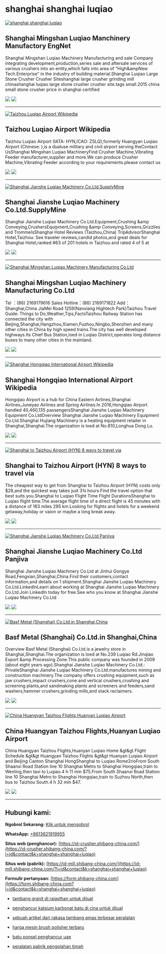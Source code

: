 # shanghai shanghai luqiao

<a href="https://swt.shibang-china.com/?l=id&img&k=shanghai+shanghai+luqiao" target="_blank">![shanghai shanghai luqiao](http://static.shibang-china.com/all-800x300/144.jpg)</a>

## Shanghai Mingshan Luqiao Manchinery Manufactory EngNet
Shanghai Mingshan Luqiao Machinery Manufacturing and sale Company integrating development,production,series sale and aftersale services of various crushers into an entity,which falls into area of "High&ampNew Tech.Enterprise" in the industry of building material.Shanghai Luqiao Large Stone Crusher Crusher Siteshanghai large crusher grinding mill chinashanghai luqiao large stone crusher crusher site.tags small.2015 china small stone crusher price in shanghai certified


<a href="https://whatsapp.shibangsoft.com/WhatsApp.php" target="_blank" title="WhatsApp">![](http://static.shibang-china.com/icon/whatsapp.png)</a> <a href="https://swt.shibang-china.com/?l=id&icon&k=shanghai+shanghai+luqiao" target="_blank">![](http://static.shibang-china.com/icon/chat-id.png)</a>

---

<a href="https://swt.shibang-china.com/?l=id&img&k=shanghai+shanghai+luqiao" target="_blank">![Taizhou Luqiao Airport Wikipedia](http://static.shibang-china.com/all-800x300/917.jpg)</a>

## Taizhou Luqiao Airport Wikipedia
Taizhou Luqiao Airport (IATA: HYN,ICAO: ZSLQ),formerly Huangyan Luqiao Airport (Chinese: ),is a dualuse military and civil airport serving theContact UsShanghai Mingshan Luqiao MachineryFind Crusher Machine,Vibrating Feeder manufacturer,supplier and more.We can produce Crusher Machine,Vibrating Feeder according to your requirements.please contact us


<a href="https://whatsapp.shibangsoft.com/WhatsApp.php" target="_blank" title="WhatsApp">![](http://static.shibang-china.com/icon/whatsapp.png)</a> <a href="https://swt.shibang-china.com/?l=id&icon&k=shanghai+shanghai+luqiao" target="_blank">![](http://static.shibang-china.com/icon/chat-id.png)</a>

---

<a href="https://swt.shibang-china.com/?l=id&img&k=shanghai+shanghai+luqiao" target="_blank">![Shanghai Jianshe Luqiao Machinery Co.Ltd.SupplyMine](http://static.shibang-china.com/all-800x300/811.jpg)</a>

## Shanghai Jianshe Luqiao Machinery Co.Ltd.SupplyMine
Shanghai Jianshe Luqiao Machinery Co.Ltd.Equipment,Crushing &amp Conveying,CrushersEquipment,Crushing &amp Conveying,Screens,Grizzlies and TrommelsShanghai Hotel Reviews (Taizhou,China) TripAdvisorShanghai Hotel,Taizhou: See traveler reviews,candid photos,and great deals for Shanghai Hotel,ranked #63 of 201 hotels in Taizhou and rated 4 of 5 at


<a href="https://whatsapp.shibangsoft.com/WhatsApp.php" target="_blank" title="WhatsApp">![](http://static.shibang-china.com/icon/whatsapp.png)</a> <a href="https://swt.shibang-china.com/?l=id&icon&k=shanghai+shanghai+luqiao" target="_blank">![](http://static.shibang-china.com/icon/chat-id.png)</a>

---

<a href="https://swt.shibang-china.com/?l=id&img&k=shanghai+shanghai+luqiao" target="_blank">![Shanghai Mingshan Luqiao Machinery Manufacturing Co.Ltd](http://static.shibang-china.com/all-800x300/438.jpg)</a>

## Shanghai Mingshan Luqiao Machinery Manufacturing Co.Ltd
Tel ：(86) 2169179616 Sales Hotline：(86) 2169171822 Add：Shanghai,China JiaMei Road 1259(Nanxiang Hightech Park)Taizhou Travel Guide: Things to Do,Weather,Tips,FactsTaizhou Railway Station has connected the city with Beijing,Shanghai,Hangzhou,Xiamen,Fuzhou,Ningbo,Shenzhen and many other cities in China by high speed trains.The city has well developed highways.Its Chief Bus Station,loed in Luqiao District,operates long distance buses to many other cities in the mainland.


<a href="https://whatsapp.shibangsoft.com/WhatsApp.php" target="_blank" title="WhatsApp">![](http://static.shibang-china.com/icon/whatsapp.png)</a> <a href="https://swt.shibang-china.com/?l=id&icon&k=shanghai+shanghai+luqiao" target="_blank">![](http://static.shibang-china.com/icon/chat-id.png)</a>

---

<a href="https://swt.shibang-china.com/?l=id&img&k=shanghai+shanghai+luqiao" target="_blank">![Shanghai Hongqiao International Airport Wikipedia](http://static.shibang-china.com/all-800x300/64.jpg)</a>

## Shanghai Hongqiao International Airport Wikipedia
Hongqiao Airport is a hub for China Eastern Airlines,Shanghai Airlines,Juneyao Airlines and Spring Airlines.In 2016,Hongqiao Airport handled 40,460,135 passengersShanghai Jianshe Luqiao Machinery Equipment Co.LtdOverview Shanghai Jianshe Luqiao Machinery Equipment Co.Ltd.Shanghai Hujiang Machinery is a heating equipment retailer in Shanghai,Shanghai.The organization is loed at No.810,Longhua Dong Lu.


<a href="https://whatsapp.shibangsoft.com/WhatsApp.php" target="_blank" title="WhatsApp">![](http://static.shibang-china.com/icon/whatsapp.png)</a> <a href="https://swt.shibang-china.com/?l=id&icon&k=shanghai+shanghai+luqiao" target="_blank">![](http://static.shibang-china.com/icon/chat-id.png)</a>

---

<a href="https://swt.shibang-china.com/?l=id&img&k=shanghai+shanghai+luqiao" target="_blank">![Shanghai to Taizhou Airport (HYN) 8 ways to travel via](http://static.shibang-china.com/all-800x300/540.jpg)</a>

## Shanghai to Taizhou Airport (HYN) 8 ways to travel via
The cheapest way to get from Shanghai to Taizhou Airport (HYN) costs only $28,and the quickest way takes just 3¾ hours.Find the travel option that best suits you.Shanghai to Luqiao Flight Time Flight DurationsShanghai to Luqiao flight time.The average flight time of a direct flight is 45 minutes with a distance of 183 miles 295 km.Looking for flights and hotels for a weekend getaway,holiday or vaion or maybe a long break away.


<a href="https://whatsapp.shibangsoft.com/WhatsApp.php" target="_blank" title="WhatsApp">![](http://static.shibang-china.com/icon/whatsapp.png)</a> <a href="https://swt.shibang-china.com/?l=id&icon&k=shanghai+shanghai+luqiao" target="_blank">![](http://static.shibang-china.com/icon/chat-id.png)</a>

---

<a href="https://swt.shibang-china.com/?l=id&img&k=shanghai+shanghai+luqiao" target="_blank">![Shanghai Jianshe Luqiao Machinery Co.Ltd Panjiva](http://static.shibang-china.com/all-800x300/1198.jpg)</a>

## Shanghai Jianshe Luqiao Machinery Co.Ltd Panjiva
Shanghai Jianshe Luqiao Machinery Co.Ltd at Jinhui Gongye Road,Fengxian,Shanghai,China.Find their customers,contact information,and details on 1 shipment.Shanghai Jianshe Luqiao Machinery Co.Ltd.LinkedInLearn about working at Shanghai Jianshe Luqiao Machinery Co.Ltd.Join LinkedIn today for free.See who you know at Shanghai Jianshe Luqiao Machinery Co.Ltd


<a href="https://whatsapp.shibangsoft.com/WhatsApp.php" target="_blank" title="WhatsApp">![](http://static.shibang-china.com/icon/whatsapp.png)</a> <a href="https://swt.shibang-china.com/?l=id&icon&k=shanghai+shanghai+luqiao" target="_blank">![](http://static.shibang-china.com/icon/chat-id.png)</a>

---

<a href="https://swt.shibang-china.com/?l=id&img&k=shanghai+shanghai+luqiao" target="_blank">![Basf Metal (Shanghai) Co.Ltd.in Shanghai,China](http://static.shibang-china.com/all-800x300/392.jpg)</a>

## Basf Metal (Shanghai) Co.Ltd.in Shanghai,China
Overview Basf Metal (Shanghai) Co.Ltd.is a jewelry store in Shanghai,Shanghai.The organization is loed at No.239 Luqiao Rd.Jinqiao Export &amp Processing Zone.This public company was founded in 2009 (about eight years ago).Shanghai Jianshe Luqiao Machinery Co.Ltd.: PrivateShanghai Jianshe Luqiao Machinery Co.Ltd.manufactures mining and construction machinery.The company offers crushing equipment,such as jaw crushers,impact crushers,cone and vertical crushers,crushing and screening plants,and sandmaking plants and screeners and feeders,sand washers,hammer crushers,grinding mills,and stack reclaimers.


<a href="https://whatsapp.shibangsoft.com/WhatsApp.php" target="_blank" title="WhatsApp">![](http://static.shibang-china.com/icon/whatsapp.png)</a> <a href="https://swt.shibang-china.com/?l=id&icon&k=shanghai+shanghai+luqiao" target="_blank">![](http://static.shibang-china.com/icon/chat-id.png)</a>

---

<a href="https://swt.shibang-china.com/?l=id&img&k=shanghai+shanghai+luqiao" target="_blank">![China Huangyan Taizhou Flights,Huanyan Luqiao Airport](http://static.shibang-china.com/all-800x300/651.jpg)</a>

## China Huangyan Taizhou Flights,Huanyan Luqiao Airport
China Huangyan Taizhou Flights,Huanyan Luqiao Home &gt&gt Flight Schedule &gt&gt Huangyan Taizhou Flights &gt&gt Huanyan Luqiao Airport and Beijing Canton Shanghai HongShanghai to Luqiao Rome2rioFrom South Shaanxi Road Station line 10 Shanghai Metro to Shanghai Hongqiao,train to Wenling,then taxi to Luqiao.4 h 11 min $75.From South Shaanxi Road Station line 10 Shanghai Metro to Shanghai Hongqiao,train to Suzhou North,then bus to Taizhou South.4 h 32 min $47.


<a href="https://whatsapp.shibangsoft.com/WhatsApp.php" target="_blank" title="WhatsApp">![](http://static.shibang-china.com/icon/whatsapp.png)</a> <a href="https://swt.shibang-china.com/?l=id&icon&k=shanghai+shanghai+luqiao" target="_blank">![](http://static.shibang-china.com/icon/chat-id.png)</a>

---
## Hubungi kami:

**Ngobrol Sekarang:** [Klik untuk mengobrol](https://swt.shibang-china.com?l=id&contact&k=shanghai+shanghai+luqiao)

**WhatsApp:**  [+8613621919955](https://whatsapp.shibangsoft.com/WhatsApp.php)

**Situs web (penghancur):** [https://id-crusher.shibang-china.com/](https://id-crusher.shibang-china.com/?l=id&contact&k=shanghai+shanghai+luqiao)

**Situs web (pabrik):** [https://id-mill.shibang-china.com/](https://id-mill.shibang-china.com/?l=id&contact&k=shanghai+shanghai+luqiao)

**Formulir pertanyaan:** [https://form.shibang-china.com](https://form.shibang-china.com?l=id&contact&k=shanghai+shanghai+luqiao)

* [tambang granit di rajasthan untuk dijual](../39/tambang%20granit%20di%20rajasthan%20untuk%20dijual.md)

* [penghancur kalsium karbonat batu di cina untuk dijual](../32/penghancur%20kalsium%20karbonat%20batu%20di%20cina%20untuk%20dijual.md)

* [sebuah artikel dari rakasa tambang emas terbesar peralatan](../31/sebuah%20artikel%20dari%20rakasa%20tambang%20emas%20terbesar%20peralatan.md)

* [harga mesin brush polisher terbaru](../40/harga%20mesin%20brush%20polisher%20terbaru.md)

* [batu ponsel penghancur uae](../39/batu%20ponsel%20penghancur%20uae.md)

* [peralatan pabrik pengolahan timah](../39/peralatan%20pabrik%20pengolahan%20timah.md)